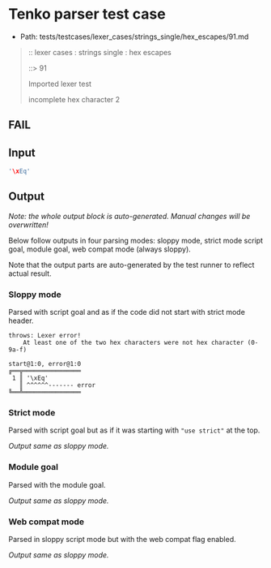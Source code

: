 # Tenko parser test case

- Path: tests/testcases/lexer_cases/strings_single/hex_escapes/91.md

> :: lexer cases : strings single : hex escapes
>
> ::> 91
>
> Imported lexer test
>
> incomplete hex character 2

## FAIL

## Input

`````js
'\xEq'
`````

## Output

_Note: the whole output block is auto-generated. Manual changes will be overwritten!_

Below follow outputs in four parsing modes: sloppy mode, strict mode script goal, module goal, web compat mode (always sloppy).

Note that the output parts are auto-generated by the test runner to reflect actual result.

### Sloppy mode

Parsed with script goal and as if the code did not start with strict mode header.

`````
throws: Lexer error!
    At least one of the two hex characters were not hex character (0-9a-f)

start@1:0, error@1:0
╔══╦════════════════
 1 ║ '\xEq'
   ║ ^^^^^^------- error
╚══╩════════════════

`````

### Strict mode

Parsed with script goal but as if it was starting with `"use strict"` at the top.

_Output same as sloppy mode._

### Module goal

Parsed with the module goal.

_Output same as sloppy mode._

### Web compat mode

Parsed in sloppy script mode but with the web compat flag enabled.

_Output same as sloppy mode._
